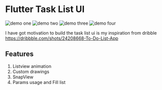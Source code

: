 
# Flutter Task List UI
![demo one](screenshots/imageone.png)
![demo two](screenshots/imagetwo.png)
![demo three](screenshots/imagethree.png)
![demo four](screenshots/imagefour.png)




I have got motivation to build the task list ui is my inspiration from dribble https://dribbble.com/shots/24208668-To-Do-List-App
## Features
1. Listview animation
2. Custom drawings
3. SnapView
4. Params usage and Fill list


